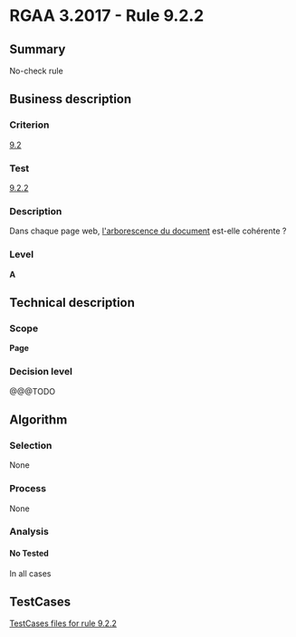 # RGAA 3.2017 - Rule 9.2.2

## Summary
No-check rule


## Business description

### Criterion
[9.2](http://references.modernisation.gouv.fr/rgaa-accessibilite/criteres.html#crit-9-2)

### Test
[9.2.2](http://references.modernisation.gouv.fr/rgaa-accessibilite/criteres.html#test-9-2-2)

### Description
<div lang="fr">Dans chaque page web, <a href="http://references.modernisation.gouv.fr/rgaa-accessibilite/glossaire.html#arborescence-du-document">l'arborescence du document</a> est-elle coh&#xE9;rente&nbsp;?</div>

### Level
**A**


## Technical description

### Scope
**Page**

### Decision level
@@@TODO


## Algorithm

### Selection
None

### Process
None

### Analysis

#### No Tested
In all cases


##  TestCases

[TestCases files for rule 9.2.2](https://github.com/Asqatasun/Asqatasun/tree/develop/rules/rules-rgaa3.2017/src/test/resources/testcases/rgaa32017/Rgaa32017Rule090202/)


